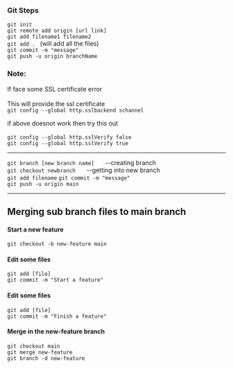 ### Git Steps 

`git init` <br>
`git remote add origin [url link]` <br>
`git add filename1 filename2 `<br>
`git add . ` (will add all the files) <br>
`git commit -m "message" ` <br>
`git push -u origin branchName` <br>


### Note: <br>
If face some SSL certificate error <br>
<br>
This will provide the ssl certificate       <br>
`git config --global http.sslbackend schannel `  <br>


if above doesnot work then try this out  <br>
<br>
`git config --global http.sslVerify false ` <br>
`git config --global http.sslVerify true `  <br>

--------------------------------------------------------------------------------

`git branch [new branch name]   `     --creating branch           <br>
`git checkout newbranch   `           --getting into new branch   <br>
`git add filename`
`git commit -m "message"  `       <br>
`git push -u origin main `        <br>

----------------------------------------------------------------------------------
## Merging sub branch files to main branch
#### Start a new feature   <br>
`git checkout -b new-feature main   ` <br>
#### Edit some files<br>
`git add [file]`<br>
`git commit -m "Start a feature"`<br>
#### Edit some files<br>
`git add [file]`<br>
`git commit -m "Finish a feature" `<br>
#### Merge in the new-feature branch<br>
`git checkout main `<br>
`git merge new-feature `<br>
`git branch -d new-feature `<br>
